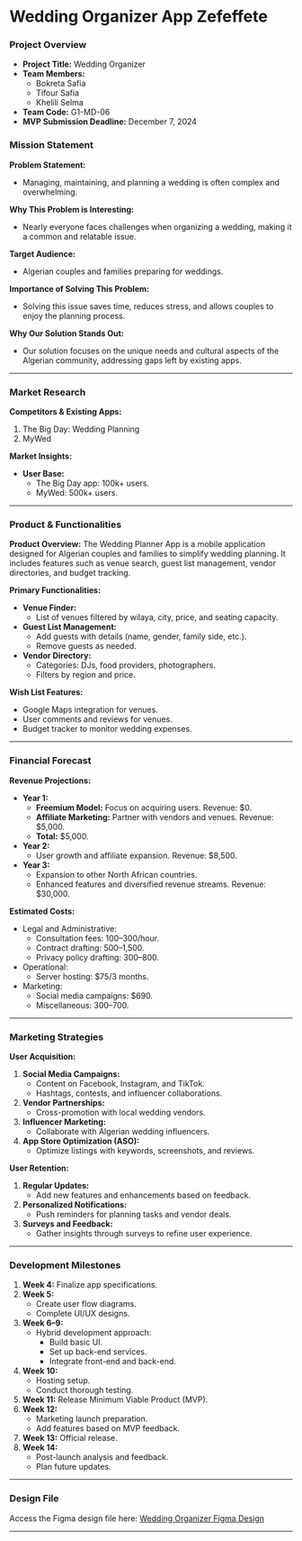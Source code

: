 # Wedding Organizer App Zefeffete

### **Project Overview**
- **Project Title:** Wedding Organizer
- **Team Members:**
  - Bokreta Safia  
  - Tifour Safia  
  - Khelili Selma  
- **Team Code:** G1-MD-06
- **MVP Submission Deadline:** December 7, 2024


### **Mission Statement**
**Problem Statement:**
- Managing, maintaining, and planning a wedding is often complex and overwhelming.

**Why This Problem is Interesting:**
- Nearly everyone faces challenges when organizing a wedding, making it a common and relatable issue.

**Target Audience:**
- Algerian couples and families preparing for weddings.

**Importance of Solving This Problem:**
- Solving this issue saves time, reduces stress, and allows couples to enjoy the planning process.

**Why Our Solution Stands Out:**
- Our solution focuses on the unique needs and cultural aspects of the Algerian community, addressing gaps left by existing apps.

---

### **Market Research**
**Competitors & Existing Apps:**
1. The Big Day: Wedding Planning
2. MyWed

**Market Insights:**
- **User Base:**
  - The Big Day app: 100k+ users.
  - MyWed: 500k+ users.

---

### **Product & Functionalities**
**Product Overview:**
The Wedding Planner App is a mobile application designed for Algerian couples and families to simplify wedding planning. It includes features such as venue search, guest list management, vendor directories, and budget tracking.

**Primary Functionalities:**
- **Venue Finder:**
  - List of venues filtered by wilaya, city, price, and seating capacity.
- **Guest List Management:**
  - Add guests with details (name, gender, family side, etc.).
  - Remove guests as needed.
- **Vendor Directory:**
  - Categories: DJs, food providers, photographers.
  - Filters by region and price.

**Wish List Features:**
- Google Maps integration for venues.
- User comments and reviews for venues.
- Budget tracker to monitor wedding expenses.

---

### **Financial Forecast**
**Revenue Projections:**
- **Year 1:**
  - **Freemium Model:** Focus on acquiring users. Revenue: $0.
  - **Affiliate Marketing:** Partner with vendors and venues. Revenue: $5,000.
  - **Total:** $5,000.
- **Year 2:**
  - User growth and affiliate expansion. Revenue: $8,500.
- **Year 3:**
  - Expansion to other North African countries.
  - Enhanced features and diversified revenue streams. Revenue: $30,000.

**Estimated Costs:**
- Legal and Administrative:
  - Consultation fees: $100–$300/hour.
  - Contract drafting: $500–$1,500.
  - Privacy policy drafting: $300–$800.
- Operational:
  - Server hosting: $75/3 months.
- Marketing:
  - Social media campaigns: $690.
  - Miscellaneous: $300–$700.

---

### **Marketing Strategies**
**User Acquisition:**
1. **Social Media Campaigns:**
   - Content on Facebook, Instagram, and TikTok.
   - Hashtags, contests, and influencer collaborations.
2. **Vendor Partnerships:**
   - Cross-promotion with local wedding vendors.
3. **Influencer Marketing:**
   - Collaborate with Algerian wedding influencers.
4. **App Store Optimization (ASO):**
   - Optimize listings with keywords, screenshots, and reviews.

**User Retention:**
1. **Regular Updates:**
   - Add new features and enhancements based on feedback.
2. **Personalized Notifications:**
   - Push reminders for planning tasks and vendor deals.
3. **Surveys and Feedback:**
   - Gather insights through surveys to refine user experience.

---

### **Development Milestones**
1. **Week 4:** Finalize app specifications.
2. **Week 5:**
   - Create user flow diagrams.
   - Complete UI/UX designs.
3. **Week 6–9:**
   - Hybrid development approach:
     - Build basic UI.
     - Set up back-end services.
     - Integrate front-end and back-end.
4. **Week 10:**
   - Hosting setup.
   - Conduct thorough testing.
5. **Week 11:** Release Minimum Viable Product (MVP).
6. **Week 12:**
   - Marketing launch preparation.
   - Add features based on MVP feedback.
7. **Week 13:** Official release.
8. **Week 14:**
   - Post-launch analysis and feedback.
   - Plan future updates.

---

### **Design File**
Access the Figma design file here: [Wedding Organizer Figma Design](https://www.figma.com/design/yWnuYQqfCNzgQR5jHSgH4N/Mobile-Development-App?node-id=0-1&node-type=canvas&t=k0ppl91xuJPRfzLu-0)

---



